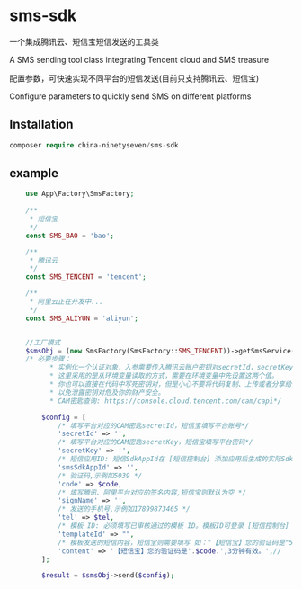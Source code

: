 # sms-sdk

一个集成腾讯云、短信宝短信发送的工具类

A SMS sending tool class integrating Tencent cloud and SMS treasure

配置参数，可快速实现不同平台的短信发送(目前只支持腾讯云、短信宝)

Configure parameters to quickly send SMS on different platforms

## Installation

```php
composer require china-ninetyseven/sms-sdk
```

## example

```php
    use App\Factory\SmsFactory;
    
    /**
     * 短信宝
     */
    const SMS_BAO = 'bao';

    /**
     * 腾讯云
     */
    const SMS_TENCENT = 'tencent';

    /**
     * 阿里云正在开发中...
     */
    const SMS_ALIYUN = 'aliyun';


    //工厂模式
    $smsObj = (new SmsFactory(SmsFactory::SMS_TENCENT))->getSmsService();
    /* 必要步骤：
          * 实例化一个认证对象，入参需要传入腾讯云账户密钥对secretId，secretKey。
          * 这里采用的是从环境变量读取的方式，需要在环境变量中先设置这两个值。
          * 你也可以直接在代码中写死密钥对，但是小心不要将代码复制、上传或者分享给他人，
          * 以免泄露密钥对危及你的财产安全。
          * CAM密匙查询: https://console.cloud.tencent.com/cam/capi*/

        $config = [
            /* 填写平台对应的CAM密匙secretId，短信宝填写平台账号*/
            'secretId' => '',
            /* 填写平台对应的CAM密匙secretKey，短信宝填写平台密码*/
            'secretKey' => '',
            /* 短信应用ID: 短信SdkAppId在 [短信控制台] 添加应用后生成的实际SdkAppId，示例如1400006666 ,短信宝默认为空*/
            'smsSdkAppId' => '',
            /* 验证码,示例如5039 */
            'code' => $code,
            /* 填写腾讯、阿里平台对应的签名内容,短信宝则默认为空 */
            'signName' => '',
            /* 发送的手机号,示例如17899873465 */
            'tel' => $tel,
            /* 模板 ID: 必须填写已审核通过的模板 ID。模板ID可登录 [短信控制台] 查看 */
            'templateId' => "",
            /* 模板发送的短信内容，短信宝则需要填写 如："【短信宝】您的验证码是"5390",3分钟有效。", 腾讯、阿里默认为空 */
            'content' => '【短信宝】您的验证码是'.$code.',3分钟有效。',//
        ];

        $result = $smsObj->send($config);
```

